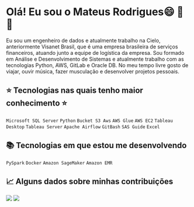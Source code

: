 # Olá! Eu sou o Mateus Rodrigues😄  👾  🍩
Eu sou um engenheiro de dados e atualmente trabalho na Cielo, anteriormente Visanet Brasil, que é uma empresa brasileira de serviços financeiros, atuando junto a equipe de logística da empresa. Sou formado em Análise e Desenvolvimento de Sistemas e atualmente trabalho com as tecnologias Python, AWS, GitLab e Oracle DB. No meu tempo livre gosto de viajar, ouvir música, fazer musculação e desenvolver projetos pessoais.

## ⭐  Tecnologias nas quais tenho maior conhecimento  ⭐
`Microsoft SQL Server` `Python` `Bucket S3 Aws` `AWS Glue` `AWS EC2` `Tableau Desktop` `Tableau Server` `Apache Airflow` `GitBash` `SAS Guide` `Excel`


## 📚  Tecnologias em que estou me desenvolvendo
`PySpark` `Docker` `Amazon SageMaker` `Amazon EMR`

## :chart_with_upwards_trend:  Alguns dados sobre minhas contribuições

<img src="https://github-profile-summary-cards.vercel.app/api/cards/profile-details?username=MateusCosta2019&theme=vue">
<img src="https://activity-graph.herokuapp.com/graph?username=MateusCosta2019&theme=minimal">
